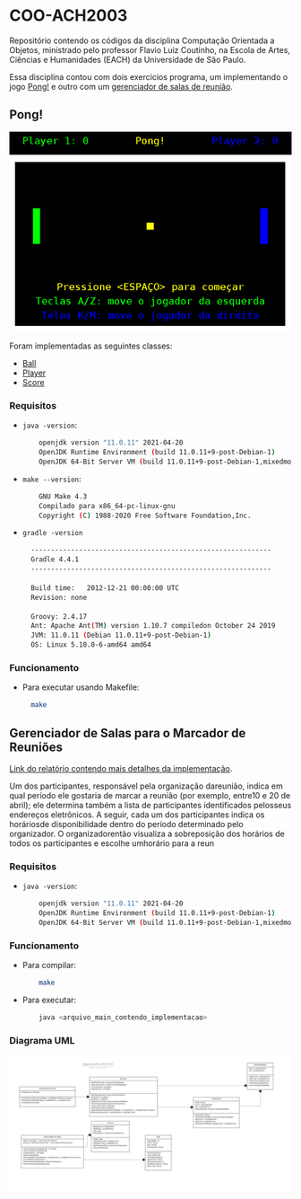 # COO-ACH2003

Repositório contendo os códigos da disciplina Computação Orientada a Objetos, ministrado pelo professor Flavio Luiz Coutinho, na Escola de Artes, Ciências e Humanidades (EACH) da Universidade de São Paulo.

Essa disciplina contou com dois exercícios programa, um implementando o jogo [Pong!](https://github.com/martinsjeniffer/COO-ACH2003#pong) e outro com um [gerenciador de salas de reunião](https://github.com/martinsjeniffer/COO-ACH2003#gerenciador-de-salas-para-o-marcador-de-reuni%C3%B5es).

## Pong!

![img](https://github.com/martinsjeniffer/COO-ACH2003/blob/master/EP1_2021/printPong.png)

Foram implementadas as seguintes classes:

- [Ball](https://github.com/martinsjeniffer/COO-ACH2003/blob/master/EP1_2021/src/Ball.java)
- [Player](https://github.com/martinsjeniffer/COO-ACH2003/blob/master/EP1_2021/src/Ball.java)
- [Score](https://github.com/martinsjeniffer/COO-ACH2003/blob/master/EP1_2021/src/Score.java)

### Requisitos

- `java -version`:
    ```bash
        openjdk version "11.0.11" 2021-04-20
        OpenJDK Runtime Environment (build 11.0.11+9-post-Debian-1)
        OpenJDK 64-Bit Server VM (build 11.0.11+9-post-Debian-1,mixedmode, sharing)
    ```
- `make --version`: 
    ```bash
        GNU Make 4.3
        Compilado para x86_64-pc-linux-gnu
        Copyright (C) 1988-2020 Free Software Foundation,Inc.
    ```
- `gradle -version`
    ```bash
      ------------------------------------------------------------
      Gradle 4.4.1
      ------------------------------------------------------------
      
      Build time:   2012-12-21 00:00:00 UTC
      Revision: none
      
      Groovy: 2.4.17
      Ant: Apache Ant(TM) version 1.10.7 compiledon October 24 2019
      JVM: 11.0.11 (Debian 11.0.11+9-post-Debian-1)
      OS: Linux 5.10.0-6-amd64 amd64
    ```
    

### Funcionamento

- Para executar usando Makefile:
  ```bash
    make
  ```
  
  
 ## Gerenciador de Salas para o Marcador de Reuniões
 
 [Link do relatório contendo mais detalhes da implementação](https://github.com/martinsjeniffer/COO-ACH2003/blob/master/EP2_2021/relatorio.md).
 
Um dos participantes, responsável pela organização dareunião, indica em qual período ele gostaria de marcar a reunião (por exemplo, entre10 e 20 de abril);
ele determina também a lista de participantes identificados pelosseus endereços eletrônicos.
A seguir, cada um dos participantes indica os horáriosde disponibilidade dentro do período determinado pelo organizador.
O organizadorentão visualiza a sobreposição dos horários de todos os participantes e escolhe umhorário para a reun
 
 ### Requisitos
 
 - `java -version`:
    ```bash
        openjdk version "11.0.11" 2021-04-20
        OpenJDK Runtime Environment (build 11.0.11+9-post-Debian-1)
        OpenJDK 64-Bit Server VM (build 11.0.11+9-post-Debian-1,mixedmode, sharing)
    ```
    
 ### Funcionamento 
 
- Para compilar:
    ```bash
        make
    ```

- Para executar:
    ```bash
        java <arquivo_main_contendo_implementacao>
    ```
  
 ### Diagrama UML
 ![img](https://github.com/martinsjeniffer/COO-ACH2003/blob/master/EP2_2021/diagrama_UML.png)
